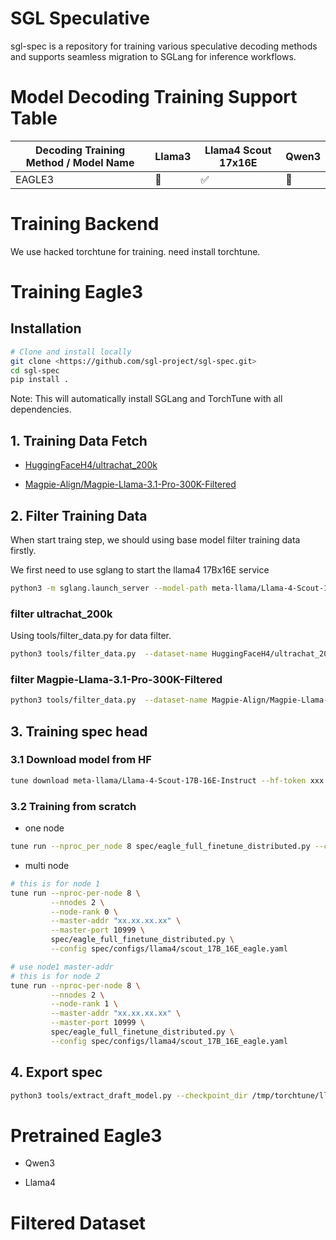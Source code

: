 # SGL Speculative

sgl-spec is a repository for training various speculative decoding methods and supports seamless migration to SGLang for inference workflows.


# Model Decoding Training Support Table

| Decoding Training Method / Model Name | Llama3 | Llama4 Scout 17x16E | Qwen3 |
|--------------------------------------|--------|--------|--------------|
| EAGLE3                               | 🚧     | ✅     |      🚧      |

# Training Backend

We use hacked torchtune for training. need install torchtune.

# Training Eagle3

## Installation

```bash
# Clone and install locally
git clone <https://github.com/sgl-project/sgl-spec.git>
cd sgl-spec
pip install .
```

Note: This will automatically install SGLang and TorchTune with all dependencies.

## 1. Training Data Fetch

- [HuggingFaceH4/ultrachat_200k](https://huggingface.co/datasets/HuggingFaceH4/ultrachat_200k)

- [Magpie-Align/Magpie-Llama-3.1-Pro-300K-Filtered](https://huggingface.co/datasets/Magpie-Align/Magpie-Llama-3.1-Pro-300K-Filtered)

## 2. Filter Training Data

When start traing step, we should using base model filter training data firstly.

We first need to use sglang to start the llama4 17Bx16E service

```bash
python3 -m sglang.launch_server --model-path meta-llama/Llama-4-Scout-17B-16E-Instruct --port 30000 --tp 4 --mem-fraction-static 0.8 --context-length 8192
```

### filter ultrachat_200k

Using tools/filter_data.py for data filter.

```bash
python3 tools/filter_data.py  --dataset-name HuggingFaceH4/ultrachat_200k  --dataset-split train_sft --parallel 128
```

### filter Magpie-Llama-3.1-Pro-300K-Filtered

```bash
python3 tools/filter_data.py  --dataset-name Magpie-Align/Magpie-Llama-3.1-Pro-300K-Filtered  --dataset-split train --parallel 128
```

## 3. Training spec head

### 3.1 Download model from HF

```bash
tune download meta-llama/Llama-4-Scout-17B-16E-Instruct --hf-token xxx
```

### 3.2 Training from scratch

- one node

```bash
tune run --nproc_per_node 8 spec/eagle_full_finetune_distributed.py --config spec/configs/llama4/scout_17B_16E_eagle.yaml
```

- multi node

```bash
# this is for node 1
tune run --nproc-per-node 8 \
         --nnodes 2 \
         --node-rank 0 \
         --master-addr "xx.xx.xx.xx" \
         --master-port 10999 \
         spec/eagle_full_finetune_distributed.py \
         --config spec/configs/llama4/scout_17B_16E_eagle.yaml

# use node1 master-addr
# this is for node 2
tune run --nproc-per-node 8 \
         --nnodes 2 \
         --node-rank 1 \
         --master-addr "xx.xx.xx.xx" \
         --master-port 10999 \
         spec/eagle_full_finetune_distributed.py \
         --config spec/configs/llama4/scout_17B_16E_eagle.yaml
```

## 4. Export spec

```bash
python3 tools/extract_draft_model.py --checkpoint_dir /tmp/torchtune/llama4_17Bx16E/full
```

# Pretrained Eagle3

- Qwen3

- Llama4

# Filtered Dataset

